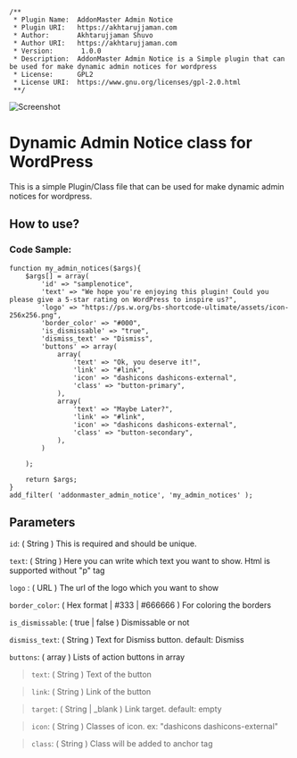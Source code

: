     /**
     * Plugin Name:  AddonMaster Admin Notice
     * Plugin URI:   https://akhtarujjaman.com
     * Author:       Akhtarujjaman Shuvo
     * Author URI:   https://akhtarujjaman.com
     * Version: 	  1.0.0
     * Description:  AddonMaster Admin Notice is a Simple plugin that can be used for make dynamic admin notices for wordpress
     * License:      GPL2
     * License URI:  https://www.gnu.org/licenses/gpl-2.0.html
     **/

![Screenshot](https://raw.githubusercontent.com/akshuvo/class-admin-notice/master/class-admin-notice.png)

# Dynamic Admin Notice class for WordPress
This  is a simple Plugin/Class file that can be used for make dynamic admin notices for wordpress.

## How to use?
### Code Sample:

    function my_admin_notices($args){
    	$args[] = array(
    		'id' => "samplenotice",
    		'text' => "We hope you're enjoying this plugin! Could you please give a 5-star rating on WordPress to inspire us?",
    		'logo' => "https://ps.w.org/bs-shortcode-ultimate/assets/icon-256x256.png",
    		'border_color' => "#000",
    		'is_dismissable' => "true",
    		'dismiss_text' => "Dismiss",
    		'buttons' => array(
    			array(
    				'text' => "Ok, you deserve it!",
    				'link' => "#link",
    				'icon' => "dashicons dashicons-external",
    				'class' => "button-primary",
    			),
    			array(
    				'text' => "Maybe Later?",
    				'link' => "#link",
    				'icon' => "dashicons dashicons-external",
    				'class' => "button-secondary",
    			),
    		)
    
    	);
    
    	return $args;
    }
    add_filter( 'addonmaster_admin_notice', 'my_admin_notices' );

## Parameters
`id`: ( String ) This is required and should be  unique.

`text`: ( String ) Here you can write which text you want to show. Html is supported without "p" tag

`logo` : ( URL ) The url of the logo which you want to show

`border_color`: ( Hex format | #333 | #666666 ) For coloring the borders

`is_dismissable`: ( true | false ) Dismissable or not

`dismiss_text`: ( String ) Text for Dismiss button. default: Dismiss

`buttons`: ( array ) Lists of action buttons in array

   > `text`: ( String ) Text of the button
   
   > `link`: ( String ) Link of the button
   
   > `target`: ( String | _blank ) Link target. default: empty
   
   > `icon`: ( String ) Classes of icon. ex: "dashicons dashicons-external"
   
   > `class`: ( String ) Class will be added to anchor tag
